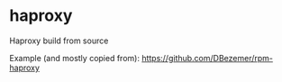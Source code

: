 # haproxy
Haproxy build from source

Example (and mostly copied from): https://github.com/DBezemer/rpm-haproxy
